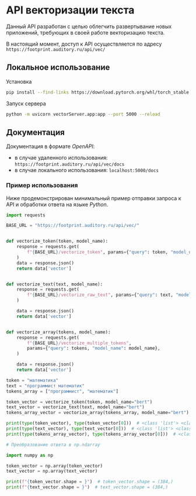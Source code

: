 # API векторизации текста

Данный API разработан с целью облегчить развертывание новых приложений, требующих в своей работе векторизацию текста.

В настоящий момент, доступ к API осуществляется по адресу `https://footprint.auditory.ru/api/vec/`

## Локальное использование

Установка

```bash
pip install --find-links https://download.pytorch.org/whl/torch_stable.html -r requirements.txt
```

Запуск сервера

```bash
python -m uvicorn vectorServer.app:app --port 5000 --reload
```

## Документация

Документация в формате _OpenAPI_:
- в случае удаленного использования: `https://footprint.auditory.ru/api/vec/docs`
- в случае локального использования: `localhost:5000/docs`

### Пример использования

Ниже продемонстрирован минимальный пример отправки запроса к API и обработки ответа на языке *Python*.

```python
import requests

BASE_URL = "https://footprint.auditory.ru/api/vec/"


def vectorize_token(token, model_name):
    response = requests.get(
        f"{BASE_URL}/vectorize_token", params={"query": token, "model_name": model_name}
    )
    data = response.json()
    return data['vector']


def vectorize_text(text, model_name):
    response = requests.get(
        f"{BASE_URL}/vectorize_raw_text", params={"query": text, "model_name": model_name}
    )

    data = response.json()
    return data['vector']


def vectorize_array(tokens, model_name):
    response = requests.get(
        f"{BASE_URL}/vectorize_multiple_tokens",
        params={"query": tokens, "model_name": model_name},
    )

    data = response.json()
    return data['vector']

token = "математика"
text = "программист математик"
tokens_array = ["программист", "математик"]

token_vector = vectorize_token(token, model_name="bert")
text_vector = vectorize_text(text, model_name="bert")
tokens_array_vector = vectorize_array(tokens_array, model_name="bert")

print(type(token_vector), type(token_vector[0]))  # <class 'list'> <class 'float'>
print(type(text_vector), type(text_vector[0]))  # <class 'list'> <class 'float'>
print(type(tokens_array_vector), type(tokens_array_vector[0]))  # <class 'list'> <class 'float'>

# Преобразование ответа в np.ndarray

import numpy as np

token_vector = np.array(token_vector)
text_vector = np.array(text_vector)

print(f"{token_vector.shape = }")  # token_vector.shape = (384,)
print(f"{text_vector.shape = }")  # text_vector.shape = (384,)
```